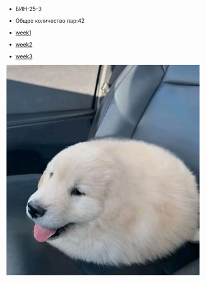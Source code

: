 * БИН-25-3
* Общее количество пар:42

* [week1](timetable_1w.md)
* [week2](timetable_2w.md)
* [week3](timetable_3w.md)

![alt text](image.png)